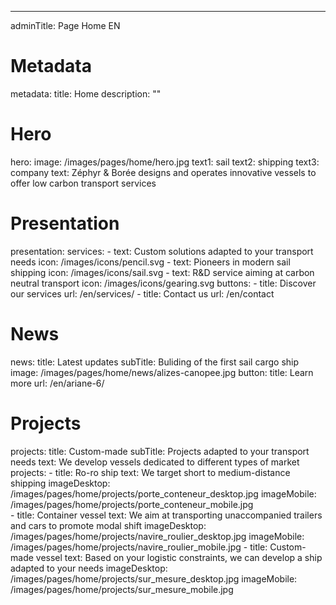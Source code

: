 ---
adminTitle: Page Home EN 
# Metadata
metadata: 
  title: Home
  description: ""
# Hero
hero:
  image: /images/pages/home/hero.jpg
  text1: sail
  text2: shipping
  text3: company
  text: Zéphyr & Borée designs and operates innovative vessels to offer low carbon transport services
# Presentation
presentation:
  services:
    - text: Custom solutions adapted to your transport needs
      icon: /images/icons/pencil.svg
    - text: Pioneers in modern sail shipping
      icon: /images/icons/sail.svg
    - text: R&D service aiming at carbon neutral transport
      icon: /images/icons/gearing.svg
  buttons: 
    - title: Discover our services
      url: /en/services/
    - title: Contact us
      url: /en/contact
# News
news: 
  title: Latest updates
  subTitle: Buliding of the first sail cargo ship
  image: /images/pages/home/news/alizes-canopee.jpg
  button: 
    title: Learn more
    url: /en/ariane-6/
# Projects
projects:
  title: Custom-made
  subTitle: Projects adapted to your transport needs
  text: We develop vessels dedicated to different types of market
  projects: 
    - title: Ro-ro ship
      text: We target short to medium-distance shipping 
      imageDesktop: /images/pages/home/projects/porte_conteneur_desktop.jpg
      imageMobile: /images/pages/home/projects/porte_conteneur_mobile.jpg    
    - title: Container vessel
      text: We aim at transporting unaccompanied trailers and cars to promote modal shift
      imageDesktop: /images/pages/home/projects/navire_roulier_desktop.jpg
      imageMobile: /images/pages/home/projects/navire_roulier_mobile.jpg
    - title: Custom-made vessel
      text: Based on your logistic constraints, we can develop a ship adapted to your needs
      imageDesktop: /images/pages/home/projects/sur_mesure_desktop.jpg
      imageMobile: /images/pages/home/projects/sur_mesure_mobile.jpg